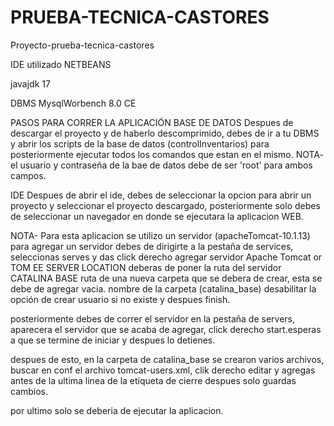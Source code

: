 # PRUEBA-TECNICA-CASTORES
Proyecto-prueba-tecnica-castores

IDE utilizado NETBEANS 

javajdk 17

DBMS MysqlWorbench 8.0 CE

PASOS PARA CORRER LA APLICACIÓN 
BASE DE DATOS
Despues de descargar el proyecto y de haberlo descomprimido,
debes de ir a tu DBMS y abrir los scripts de la base de datos (controlInventarios)
para posteriormente ejecutar todos los comandos que estan en el mismo.
NOTA- el usuario y contraseña de la bae de datos debe de ser 'root' para ambos campos.


IDE 
Despues de abrir el ide, debes de seleccionar la opcion para abrir un proyecto y seleccionar el proyecto descargado,
posteriormente solo debes de seleccionar un navegador en donde se ejecutara la aplicacion WEB.

NOTA- Para esta aplicacion se utilizo un servidor (apacheTomcat-10.1.13)
para agregar un servidor debes de dirigirte a la pestaña de services, seleccionas serves y das click derecho agregar servidor Apache Tomcat or TOM EE
SERVER LOCATION deberas de poner la ruta del servidor 
CATALINA BASE ruta de una nueva carpeta que se debera de crear, esta se debe de agregar vacia. nombre de la carpeta (catalina_base)
desabilitar la opción de crear usuario si no existe y despues finish.

posteriormente debes de correr el servidor en la pestaña de servers, aparecera el servidor que se acaba de agregar, click derecho start.esperas a que se termine de iniciar y despues lo detienes.

despues de esto, en la carpeta de catalina_base se crearon varios archivos, buscar en conf el archivo tomcat-users.xml, clik derecho editar y agregas 
<user password ="" roles="gui-admin,manager-gui,manager-script,admin" username="admin"/> antes de la ultima linea  de la etiqueta de cierre </tomcat-users>
despues solo guardas cambios. 

por ultimo solo se deberia de ejecutar la aplicacion.
